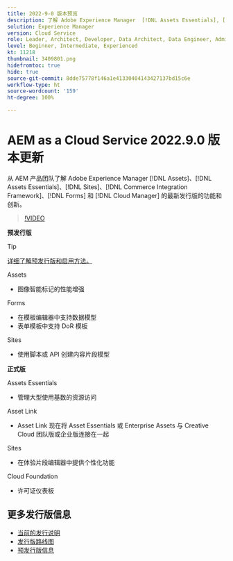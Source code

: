 ```yaml
---
title: 2022-9-0 版本预览
description: 了解 Adobe Experience Manager  [!DNL Assets Essentials], [!DNL Sites], [!DNL Screens], [!DNL Forms]  和  [!DNL Cloud Foundation] 的 2022-9-0 版本的最新功能和创新。
solution: Experience Manager
version: Cloud Service
role: Leader, Architect, Developer, Data Architect, Data Engineer, Admin, User
level: Beginner, Intermediate, Experienced
kt: 11218
thumbnail: 3409801.png
hidefromtoc: true
hide: true
source-git-commit: 8dde75778f146a1e41330404143427137bd15c6e
workflow-type: ht
source-wordcount: '159'
ht-degree: 100%

---
```


# AEM as a Cloud Service 2022.9.0 版本更新

从 AEM 产品团队了解 Adobe Experience Manager [!DNL Assets]、[!DNL Assets Essentials]、[!DNL Sites]、[!DNL Commerce Integration Framework]、[!DNL Forms] 和 [!DNL Cloud Manager] 的最新发行版的功能和创新。

>[!VIDEO](https://video.tv.adobe.com/v/3409801/?quality=12&learn=on)

**预发行版**

>[!TIP]
>
>[详细了解预发行版和启用方法。](https://experienceleague.adobe.com/docs/experience-manager-cloud-service/content/release-notes/prerelease.html)

Assets

* 图像智能标记的性能增强

Forms

* 在模板编辑器中支持数据模型
* 表单模板中支持 DoR 模板

Sites

* 使用脚本或 API 创建内容片段模型

**正式版**

Assets Essentials

* 管理大型使用基数的资源访问

Asset Link

* Asset Link 现在将 Asset Essentials 或 Enterprise Assets 与 Creative Cloud 团队版或企业版连接在一起

Sites

* 在体验片段编辑器中提供个性化功能

Cloud Foundation

* 许可证仪表板

<!--- Have questions about the release?  Discuss the release in [Experience League Communities](https://adobe.ly/3paYDAo) --->

## 更多发行版信息

* [当前的发行说明](https://experienceleague.adobe.com/docs/experience-manager-cloud-service/content/release-notes/home.html)
* [发行版路线图](https://experienceleague.adobe.com/docs/experience-manager-release-information/aem-release-updates/update-releases-roadmap.html)
* [预发行版信息](https://experienceleague.adobe.com/docs/experience-manager-cloud-service/content/release-notes/prerelease.html)